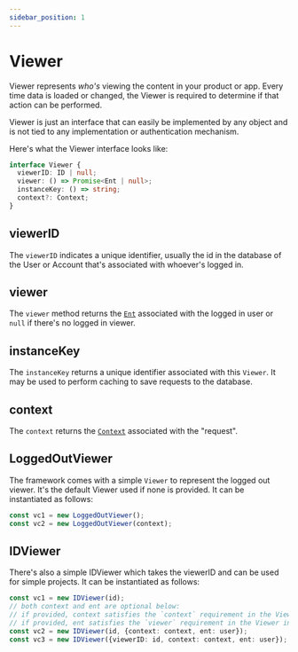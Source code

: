 ```yaml
---
sidebar_position: 1
---
```


# Viewer
Viewer represents *who's* viewing the content in your product or app. Every time data is loaded or changed, the Viewer is required to determine if that action can be performed.

Viewer is just an interface that can easily be implemented by any object and is not tied to any implementation or authentication mechanism.

Here's what the Viewer interface looks like:

```ts
interface Viewer {
  viewerID: ID | null;
  viewer: () => Promise<Ent | null>;
  instanceKey: () => string;
  context?: Context;
}
```

## viewerID
The `viewerID` indicates a unique identifier, usually the id in the database of the User or Account that's associated with whoever's logged in. 

## viewer
The `viewer` method returns the [`Ent`](/docs/core-concepts/ent) associated with the logged in user or `null` if there's no logged in viewer.

## instanceKey
The `instanceKey` returns a unique identifier associated with this `Viewer`. It may be used to perform caching to save requests to the database.

## context
The `context` returns the [`Context`](/docs/core-concepts/context) associated with the "request". 


## LoggedOutViewer
The framework comes with a simple `Viewer` to represent the logged out viewer. It's the default Viewer used if none is provided. It can be instantiated as follows: 

```ts
const vc1 = new LoggedOutViewer();
const vc2 = new LoggedOutViewer(context);
```

## IDViewer
There's also a simple IDViewer which takes the viewerID and can be used for simple projects. It can be instantiated as follows:

```ts
const vc1 = new IDViewer(id);
// both context and ent are optional below:
// if provided, context satisfies the `context` requirement in the Viewer interface
// if provided, ent satisfies the `viewer` requirement in the Viewer interface
const vc2 = new IDViewer(id, {context: context, ent: user});
const vc3 = new IDViewer({viewerID: id, context: context, ent: user});
```